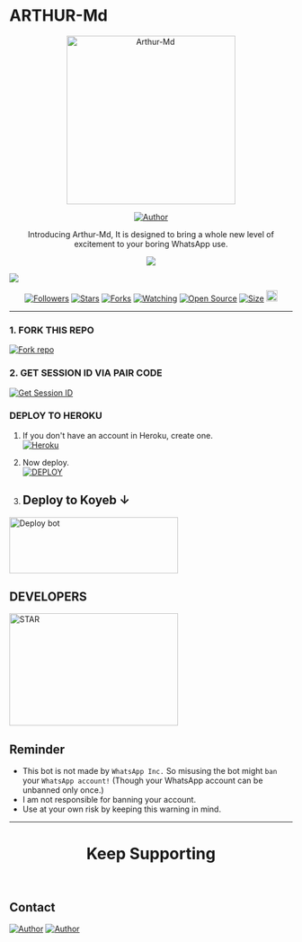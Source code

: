 # ARTHUR-Md

<p align="center">
    <img alt="Arthur-Md" height="300" src="https://telegra.ph/file/e387804fa0e8e7fd23b27.jpg">
  </a>
</p>

<p align="center">
  <a href="https://github.com/STAR-KING0"><img title="Author" src="https://img.shields.io/badge/STAR-KING0-black?style=for-the-badge&logo=WhatsApp"></a>
</p>

<p align="center">Introducing Arthur-Md, It is designed to bring a whole new level of excitement to your boring WhatsApp use.</p>



<p align="center">
  <a href="https://whatsapp.com/channel/0029VaeW5Tw4yltQOYIO5E2D"><img src="https://img.shields.io/badge/Connect on WhatsApp-25D366?style=for-the-badge&logo=whatsapp&logoColor=white"></a>

 <a href="https://chat.whatsapp.com/DC38hUUVVaa1vp573QBYBF"><img src="https://img.shields.io/badge/Join WhatsApp Group-25D366?style=for-the-badge&logo=whatsapp&logoColor=white"></a>
</p>

<p align="center">
  <a href="https://github.com/STAR-KING0/followers"><img title="Followers" src="https://img.shields.io/github/followers/STAR-KING0?color=red&style=flat-square"></a>
  <a href="https://github.com/STAR-KING0/Arthur-Md/stargazers"><img title="Stars" src="https://img.shields.io/github/stars/STAR-KING0/Arthur-Md?color=blue&style=flat-square"></a>
  <a href="https://github.com/STAR-KING0/Arthur-Md/network/members"><img title="Forks" src="https://img.shields.io/github/forks/STAR-KING0/Arthur-Md?color=red&style=flat-square"></a>
  <a href="https://github.com/STAR-KING0/Arthur-Md/watchers"><img title="Watching" src="https://img.shields.io/github/watchers/STAR-KING0/Arthur-Md?label=Watchers&color=blue&style=flat-square"></a>
  <a href="https://github.com/STAR-KING0/Arthur-Md"><img title="Open Source" src="https://img.shields.io/badge/Author-STAR-KING0 X %20HASEEB-red?v=103"></a>
  <a href="https://github.com/STAR-KING0/Arthur-Md"><img title="Size" src="https://img.shields.io/github/repo-size/STAR-KING0/Arthur-Md?style=flat-square&color=green"></a>
  <a href="https://github.com/STAR-KING0/Arthur-Md/graphs/commit-activity"><img height="20" src="https://img.shields.io/badge/Maintained%3F-yes-green.svg"></a>
</p>

---

### 1. FORK THIS REPO

<a href='https://github.com/STAR-KING0/Arthur-Md/fork' target="_blank"><img alt='Fork repo' src='https://img.shields.io/badge/Fork This Repo-black?style=for-the-badge&logo=git&logoColor=white'/></a>

### 2. GET SESSION ID VIA PAIR CODE

<a href='https://arthur-Md-1-o9f1.onrender.com/pair' target="_blank"><img alt='Get Session ID' src='https://img.shields.io/badge/Click here to get your session id-blue?style=for-the-badge&logo=opencv&logoColor=white'/></a>

### DEPLOY TO HEROKU

1. If you don't have an account in Heroku, create one.
    <br>
    <a href='https://signup.heroku.com/' target="_blank"><img alt='Heroku' src='https://img.shields.io/badge/-Create-black?style=for-the-badge&logo=heroku&logoColor=white'/></a>
2. Now deploy.
    <br>
    <a href='https://heroku.com/deploy' target="_blank"><img alt='DEPLOY' src='https://img.shields.io/badge/-DEPLOY-black?style=for-the-badge&logo=heroku&logoColor=white'/></a>



3. ## Deploy to Koyeb ↓

<a href="https://app.koyeb.com/services/deploy/?type=git&repository=github.com%2FSTAR-KING0%2FArthur-Md&branch=main&name=arthur-Md&builder=dockerfile&env%5BAUTO_BLOCK=false%5D=&env%5BSESSION_ID%5D=your%20sessionid%20here&env%5BMODE%5D=public&env=%5BAUTO_READ%5D%3Dfalse&env%5BAUTO_STATUS_SEEN%5D=true" target="blank"><img align="center" src="https://i.imgur.com/PNoLtFq.png" width="300" height="100" alt="Deploy bot"/></a>




## DEVELOPERS

<div align="left">
  <a href="https://github.com/STAR-KING0"><img src="https://telegra.ph/file/e387804fa0e8e7fd23b27.jpg" width="300" height="200" alt="STAR"></a>
  

## Reminder

- This bot is not made by `WhatsApp Inc.` So misusing the bot might `ban` your `WhatsApp account!` (Though your WhatsApp account can be unbanned only once.)
- I am not responsible for banning your account.
- Use at your own risk by keeping this warning in mind.

---

<h1 align="center">Keep Supporting</h1>

<br>

## Contact

<p align="left">
  <a href="kingdavid23565@gmail.com"><img title="Author" src="https://img.shields.io/badge/GMAIL-ME-black?style=for-the-badge&logo=Gmail"></a>
  <a href="https://wa.me/2348100835767?text=Hi+star+Sir...+I+need+some+help+in+Arthur-Md"><img title="Author" src="https://img.shields.io/badge/WHATSAPP-ME-red?style=for-the-badge&logo=WhatsApp"></a>
</p>
